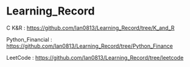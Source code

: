 # Learning_Record

C K&R : https://github.com/Ian0813/Learning_Record/tree/K_and_R

Python_Financial : https://github.com/Ian0813/Learning_Record/tree/Python_Finance

LeetCode : https://github.com/Ian0813/Learning_Record/tree/leetcode
